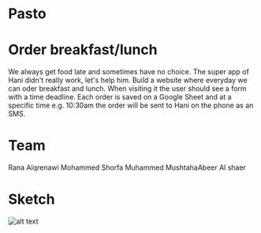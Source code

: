 # Pasto

# Order breakfast/lunch

We always get food late and sometimes have no choice. The super app of Hani didn't really work, let's help him. Build a website where everyday we can oder breakfast and lunch. When visiting it the user should see a form with a time deadline. Each order is saved on a Google Sheet and at a specific time e.g. 10:30am the order will be sent to Hani on the phone as an SMS.

# Team

Rana Alqrenawi
Mohammed Shorfa
Muhammed MushtahaAbeer Al shaer


# Sketch

![alt text](https://scontent.fjrs2-1.fna.fbcdn.net/v/t34.0-12/16997507_10206350716085054_872691707_n.jpg?oh=c2f84b3ad54dba9bf3ce6243fbf6784b&oe=58B65083 "Sketch")
